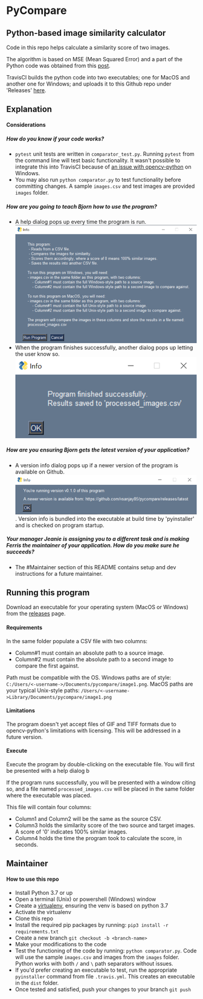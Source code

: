 # PyCompare
## Python-based image similarity calculator

Code in this repo helps calculate a similarity score of two images.

The algorithm is based on MSE (Mean Squared Error) and a part of the Python code was obtained from this [post](https://www.pyimagesearch.com/2014/09/15/python-compare-two-images/).

TravisCI builds the python code into two executables; one for MacOS and another one for Windows; and uploads it to this Github repo under 'Releases' [here](https://github.com/vsanjay85/pycompare/releases).

## Explanation

#### Considerations 
##### How do you know if your code works?
- `pytest` unit tests are written in `comparator_test.py`. Running `pytest` from the command line will test basic functionality. It wasn't possible to integrate this into TravisCI because of [an issue with opencv-python](https://travis-ci.community/t/python-and-opencv-dll-load-fails-every-time/4431/11) on Windows.
- You may also run `python comparator.py` to test functionality before committing changes. A sample `images.csv` and test images are provided `images` folder.

##### How are you going to teach Bjorn how to use the program? 
- A help dialog pops up every time the program is run. ![help-dialog](/help_images/help_dialog.png)
- When the program finishes successfully, another dialog pops up letting the user know so. ![finished-dialog](/help_images/finished_dialog.png)

##### How are you ensuring Bjorn gets the latest version of your application?
- A version info dialog pops up if a newer version of the program is available on Github. ![version-dialog](/help_images/version_info.png). Version info is bundled into the executable at build time by 'pyinstaller' and is checked on program startup.

##### Your manager Jeanie is assigning you to a different task and is making Ferris the maintainer of your application. How do you make sure he succeeds?
- The #Maintainer section of this README contains setup and dev instructions for a future maintainer.

## Running this program 
Download an executable for your operating system (MacOS or Windows) from the [releases](https://github.com/vsanjay85/pycompare/releases) page. 

#### Requirements 

In the same folder populate a CSV file with two columns:

 - Column#1 must contain an absolute path to a source image. 
 - Column#2 must contain the absolute path to a second image to compare the first against.

Path must be compatible with the OS. Windows paths are of style: `C:/Users/<-username->/Documents/pycompare/image1.png`. MacOS paths are your typical Unix-style paths: `/Users/<-username->Library/Documents/pycompare/image1.png`

#### Limitations
The program doesn't yet accept files of GIF and TIFF formats due to opencv-python's limitations with licensing. This will be addressed in a future version.

#### Execute
Execute the program by double-clicking on the executable file. You will first be presented with a help dialog b

If the program runs successfully, you will be presented with a window citing so, and a file named `processed_images.csv` will be placed in the same folder where the executable was placed.

This file will contain four columns:
 - Column1 and Column2 will be the same as the source CSV.
 - Column3 holds the similarity score of the two source and target images. A score of '0' indicates 100% similar images.
 - Column4 holds the time the program took to calculate the score, in seconds.

## Maintainer
#### How to use this repo

 - Install Python 3.7 or up
 - Open a terminal (Unix) or powershell (Windows) window
 - Create a [virtualenv](https://docs.python.org/3.7/library/venv.html), ensuring the venv is based on python 3.7
 - Activate the virtualenv
 - Clone this repo
 - Install the required pip packages by running: `pip3 install -r requirements.txt`
 - Create a new branch `git checkout -b <branch-name>`
 - Make your modifications to the code
 - Test the functioning of the code by running: `python comparator.py`. Code will use the sample `images.csv` and images from the `images` folder. Python works with both `/` and `\` path separators without issues.
 - If you'd prefer creating an executable to test, run the appropriate `pyinstaller` command from file `.travis.yml`. This creates an executable in the `dist` folder. 
 - Once tested and satisfied, push your changes to your branch `git push`
